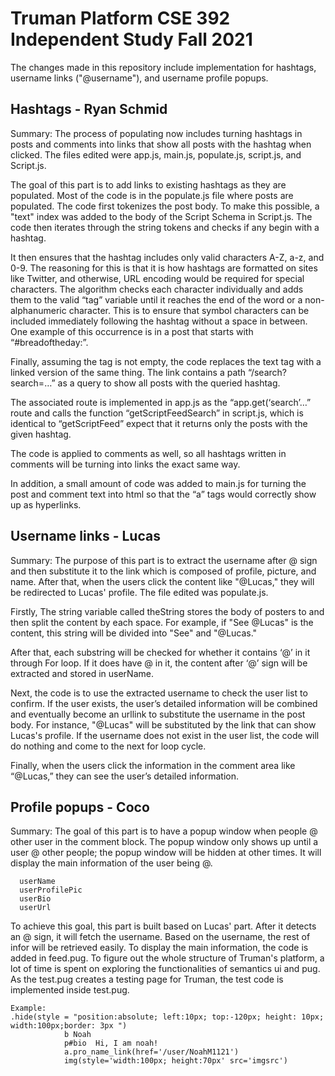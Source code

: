 Truman Platform CSE 392 Independent Study Fall 2021 
=======================

The changes made in this repository include implementation for hashtags, username links ("@username"), and username profile popups.

Hashtags - Ryan Schmid
------
Summary: The process of populating now includes turning hashtags in posts and comments into links that show all posts with the hashtag when clicked. The files edited were app.js, main.js, populate.js, script.js, and Script.js.

The goal of this part is to add links to existing hashtags as they are populated. Most of the code is in the populate.js file where posts are populated. The code first tokenizes the post body. To make this possible, a "text" index was added to the body of the Script Schema in Script.js. The code then iterates through the string tokens and checks if any begin with a hashtag. 

It then ensures that the hashtag includes only valid characters A-Z, a-z, and 0-9. The reasoning for this is that it is how hashtags are formatted on sites like Twitter, and otherwise, URL encoding would be required for special characters. The algorithm checks each character individually and adds them to the valid “tag” variable until it reaches the end of the word or a non-alphanumeric character. This is to ensure that symbol characters can be included immediately following the hashtag without a space in between. One example of this occurrence is in a post that starts with “#breadoftheday:”. 

Finally, assuming the tag is not empty, the code replaces the text tag with a linked version of the same thing. The link contains a path “/search?search=…” as a query to show all posts with the queried hashtag. 

The associated route is implemented in app.js as the “app.get(‘search’…” route and calls the function “getScriptFeedSearch” in script.js, which is identical to “getScriptFeed” expect that it returns only the posts with the given hashtag. 

The code is applied to comments as well, so all hashtags written in comments will be turning into links the exact same way. 

In addition, a small amount of code was added to main.js for turning the post and comment text into html so that the “a” tags would correctly show up as hyperlinks. 


Username links - Lucas
------
Summary: The purpose of this part is to extract the username after @ sign and then substitute it to the link which is composed of profile, picture, and name. After that, when the users click the content like "@Lucas," they will be redirected to Lucas' profile. The file edited was populate.js.

Firstly, The string variable called theString stores the body of posters to and then split the content by each space. For example, if "See @Lucas" is the content, this string will be divided into "See" and "@Lucas."

After that, each substring  will be checked for whether it contains ‘@’ in it through For loop. If it does have @ in it, the content after ‘@’ sign will be extracted and stored in userName. 

Next, the code is to use the extracted username to check the user list to confirm. If the user exists, the user’s detailed information will be combined and eventually become an urllink to substitute the username in the post body. For instance, "@Lucas" will be substituted by the link that can show Lucas's profile. If the username does not exist in the user list, the code will do nothing and come to the next for loop cycle.  

Finally, when the users click the information in the comment area like “@Lucas,” they can see the user’s detailed information.


Profile popups - Coco
------
Summary: The goal of this part is to have a popup window when people @ other user in the comment block. The popup window only shows up until a user @ other people; the popup window will be hidden at other times. It will display the main information of the user being @. 
```
  userName
  userProfilePic
  userBio
  userUrl
```
To achieve this goal, this part is built based on Lucas' part. After it detects an @ sign, it will fetch the username. Based on the username, the rest of infor will be retrieved easily. To display the main information, the code is added in feed.pug. 
To figure out the whole structure of Truman's platform, a lot of time is spent on exploring the functionalities of semantics ui and pug. 
As the test.pug creates a testing page for Truman, the test code is implemented inside test.pug. 
```
Example:
.hide(style = "position:absolute; left:10px; top:-120px; height: 10px; width:100px;border: 3px ")
            b Noah
            p#bio  Hi, I am noah! 
            a.pro_name_link(href='/user/NoahM1121') 
            img(style='width:100px; height:70px' src='imgsrc')
```



